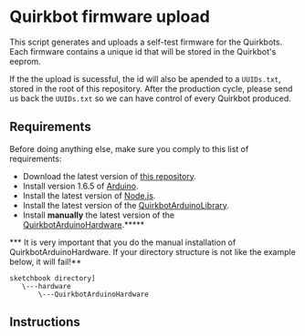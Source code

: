 # Quirkbot firmware upload

This script generates and uploads a self-test firmware for the Quirkbots. Each firmware contains a unique id that will be stored in the Quirkbot's eeprom.

If the the upload is sucessful, the id
 will also be apended to a ```UUIDs.txt```, stored in the root of this repository. After the production cycle, please send us back the ```UUIDs.txt``` so we can have control of every Quirkbot produced.

 ## Requirements

 Before doing anything else, make sure you comply to this list of requirements:

 - Download the latest version of [this repository](https://github.com/Quirkbot/QuirkbotSelfTest).
 - Install version 1.6.5 of [Arduino](https://www.arduino.cc/en/Main/Software).
 - Install the latest version of  [Node.js](https://nodejs.org/download).
 - Install the latest version of the [QuirkbotArduinoLibrary](https://github.com/Quirkbot/QuirkbotArduinoLibrary/releases).
 - Install **manually** the latest version of the [QuirkbotArduinoHardware](https://github.com/Quirkbot/QuirkbotArduinoHardware/releases).*****

 *** It is very important that you do the manual installation of QuirkbotArduinoHardware. If your directory structure is not like the example below, it will fail!**

 ```
 sketchbook directory]
    \---hardware
        \---QuirkbotArduinoHardware
 ```

 ## Instructions
 
